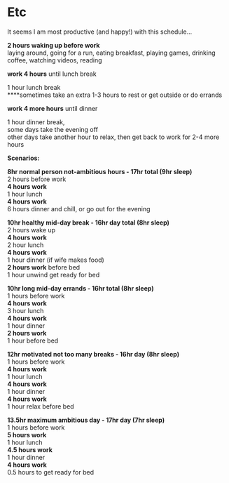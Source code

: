 # Etc

It seems I am most productive \(and happy!\) with this schedule...

**2 hours waking up before work**   
laying around, going for a run, eating breakfast, playing games, drinking coffee, watching videos, reading

**work 4 hours** until lunch break

1 hour lunch break  
****sometimes take an extra 1-3 hours to rest or get outside or do errands

**work 4 more hours** until dinner

1 hour dinner break,  
some days take the evening off  
other days take another hour to relax, then get back to work for 2-4 more hours

**Scenarios:**

**8hr normal person not-ambitious hours - 17hr total \(9hr sleep\)**  
2 hours before work  
**4 hours work**  
1 hour lunch  
**4 hours work**  
6 hours dinner and chill, or go out for the evening

**10hr healthy mid-day break - 16hr day total \(8hr sleep\)**  
2 hours wake up  
**4 hours work**  
2 hour lunch  
**4 hours work**  
1 hour dinner \(if wife makes food\)  
**2 hours work** before bed  
1 hour unwind get ready for bed

**10hr long mid-day errands - 16hr total \(8hr sleep\)**  
1 hours before work  
**4 hours work**  
3 hour lunch  
**4 hours work**  
1 hour dinner  
**2 hours work**  
1 hour before bed

**12hr motivated not too many breaks - 16hr day \(8hr sleep\)**  
1 hours before work  
**4 hours work**  
1 hour lunch  
**4 hours work**  
1 hour dinner  
**4 hours work**  
1 hour relax before bed

**13.5hr maximum ambitious day - 17hr day \(7hr sleep\)**  
1 hours before work  
**5 hours work**  
1 hour lunch  
**4.5 hours work**  
1 hour dinner  
**4 hours work**  
0.5 hours to get ready for bed

